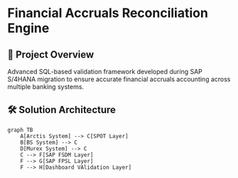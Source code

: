 # Financial Accruals Reconciliation Engine

## 🎯 Project Overview
Advanced SQL-based validation framework developed during SAP S/4HANA migration to ensure accurate financial accruals accounting across multiple banking systems.


## 🛠 Solution Architecture
```mermaid
graph TB
    A[Arctis System] --> C[SPOT Layer]
    B[BS System] --> C
    D[Murex System] --> C
    C --> F[SAP FSDM Layer]
    F --> G[SAP FPSL Layer]
    F --> H[Dashboard VAlidation Layer]

